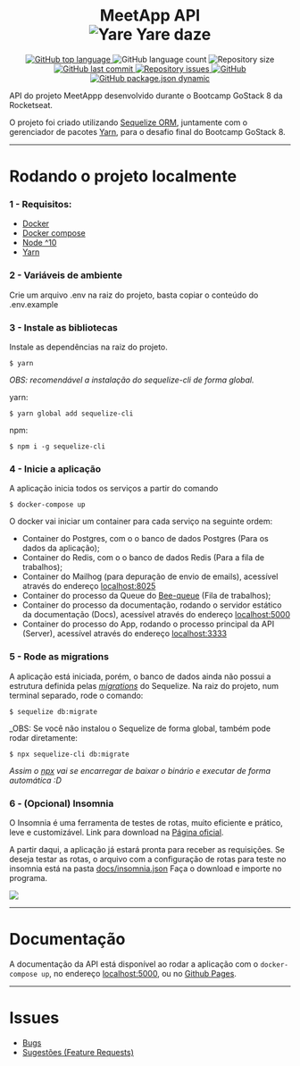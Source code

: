 <h1 align="center">
    MeetApp API
    </br>
    <img alt="Yare Yare daze" src="https://i.imgur.com/3cqc6DD.png" />
  
</h1>
<p align="center">
  <a href="https://github.com/thejoaov/bootcamp-meetapp-api/search?l=javascript">
    <img alt="GitHub top language" src="https://img.shields.io/github/languages/top/thejoaov/bootcamp-meetapp-api.svg">
  </a>
  <img alt="GitHub language count" src="https://img.shields.io/github/languages/count/thejoaov/bootcamp-meetapp-api.svg">
  <img alt="Repository size" src="https://img.shields.io/github/repo-size/thejoaov/bootcamp-meetapp-api.svg">
  <a href="https://github.com/thejoaov/bootcamp-meetapp-api/commits/master">
    <img alt="GitHub last commit" src="https://img.shields.io/github/last-commit/thejoaov/bootcamp-meetapp-api.svg">
  </a>
  <a href="https://github.com/thejoaov/bootcamp-meetapp-api/issues">
    <img alt="Repository issues" src="https://img.shields.io/github/issues/thejoaov/bootcamp-meetapp-api.svg">
  </a>
  <a href="https://github.com/thejoaov/bootcamp-meetapp-api/blob/master/LICENSE">
    <img alt="GitHub" src="https://img.shields.io/github/license/thejoaov/bootcamp-meetapp-api.svg">
  </a>
  <a href="https://github.com/thejoaov/bootcamp-meetapp-api/blob/master/package.json">
    <img alt="GitHub package.json dynamic" src="https://img.shields.io/github/package-json/keywords/thejoaov/bootcamp-meetapp-api">
  </a>
</p>


API do projeto MeetAppp desenvolvido durante o Bootcamp GoStack 8 da Rocketseat.

O projeto foi criado utilizando [Sequelize ORM](https://sequelize.org/), juntamente com o gerenciador de pacotes [Yarn](https://yarnpkg.com/pt-BR/), para o desafio final do Bootcamp GoStack 8.

---
# Rodando o projeto localmente

### 1 - Requisitos:
- [Docker](https://docs.docker.com/install/)
- [Docker compose](https://docs.docker.com/compose/install/)
- [Node ^10](https://nodejs.org/en/)
- [Yarn](https://yarnpkg.com/pt-BR/)

### 2 - Variáveis de ambiente
Crie um arquivo .env na raiz do projeto, basta copiar o conteúdo do .env.example

### 3 - Instale as bibliotecas
Instale as dependências na raiz do projeto.
```
$ yarn
```
_OBS: recomendável a instalação do sequelize-cli de forma global._

yarn:
```
$ yarn global add sequelize-cli
```
npm:
```
$ npm i -g sequelize-cli
```

### 4 - Inicie a aplicação
A aplicação inicia todos os serviços a partir do comando
```
$ docker-compose up
```
O docker vai iniciar um container para cada serviço na seguinte ordem:
- Container do Postgres, com o o banco de dados Postgres (Para os dados da aplicação);
- Container do Redis, com o o banco de dados Redis (Para a fila de trabalhos);
- Container do Mailhog (para depuração de envio de emails), acessível através do endereço [localhost:8025](http://localhost:8025)
- Container do processo da Queue do [Bee-queue](https://bee-queue.com/) (Fila de trabalhos);
- Container do processo da documentação, rodando o servidor estático da documentação (Docs), acessível através do endereço [localhost:5000](http://localhost:5000)
- Container do processo do App, rodando o processo principal da API (Server), acessível através do endereço [localhost:3333](http://localhost:3333)

### 5 - Rode as migrations
A aplicação está iniciada, porém, o banco de dados ainda não possui a estrutura definida pelas [_migrations_](https://sequelize.org/master/manual/migrations.html) do Sequelize.
Na raiz do projeto, num terminal separado, rode o comando:
```
$ sequelize db:migrate
```
_OBS: Se você não instalou o Sequelize de forma global, também pode rodar diretamente:
```
$ npx sequelize-cli db:migrate
```
_Assim o [npx](https://www.npmjs.com/package/npx) vai se encarregar de baixar o binário e executar de forma automática :D_

### 6 - (Opcional) Insomnia
O Insomnia é uma ferramenta de testes de rotas, muito eficiente e prático, leve e customizável. Link para download na [Página oficial](https://insomnia.rest/download/).

A partir daqui, a aplicação já estará pronta para receber as requisições. Se deseja testar as rotas, o arquivo com a configuração de rotas para teste no insomnia está na pasta [docs/insomnia.json](https://github.com/thejoaov/bootcamp-meetapp-api/blob/master/docs/insomnia.json)
Faça o download e importe no programa.

![](https://i.imgur.com/wTn2ltn.png)

---
# Documentação

A documentação da API está disponível ao rodar a aplicação com o ```docker-compose up```, no endereço [localhost:5000](http://localhost:5000), ou no [Github Pages](https://thejoaov.github.io/bootcamp-meetapp-api/).

---
# Issues

- [Bugs](https://github.com/thejoaov/bootcamp-meetapp-api/issues/new?assignees=&labels=bug&template=bug_report.md&title=Bug)
- [Sugestões (Feature Requests)](https://github.com/thejoaov/bootcamp-meetapp-api/issues/new?assignees=&labels=&template=feature_request.md&title=)
